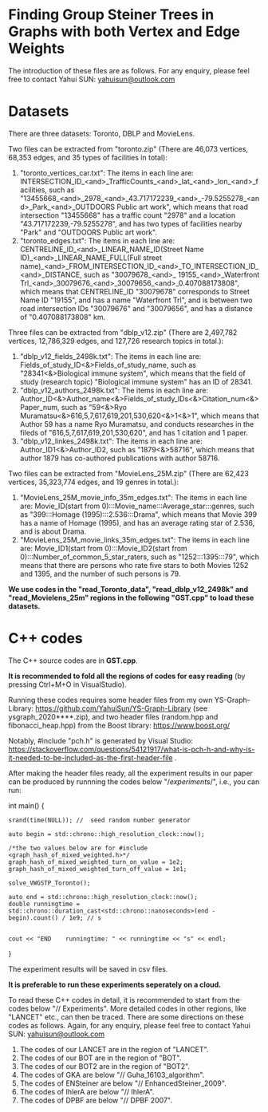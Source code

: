 # Finding Group Steiner Trees in Graphs with both Vertex and Edge Weights

The introduction of these files are as follows. For any enquiry, please feel free to contact Yahui SUN: yahuisun@outlook.com


# Datasets

There are three datasets: Toronto, DBLP and MovieLens. 

Two files can be extracted from "toronto.zip" (There are 46,073 vertices, 68,353 edges, and 35 types of facilities in total):
1) "toronto_vertices_car.txt": The items in each line are: INTERSECTION_ID\_\<and\>\_TrafficCounts\_\<and\>\_lat\_\<and\>\_lon\_\<and\>\_facilities, such as "13455668\_\<and\>\_2978\_\<and\>\_43.717172239\_\<and\>\_-79.5255278\_\<and\>\_Park\_\<and\>\_OUTDOORS Public art work", which means that road intersection "13455668" has a traffic count "2978" and a location "43.717172239,-79.5255278", and has two types of facilities nearby "Park" and "OUTDOORS Public art work".
2) "toronto_edges.txt": The items in each line are: CENTRELINE_ID\_\<and\>\_LINEAR_NAME_ID(Street Name ID)\_\<and\>\_LINEAR_NAME_FULL(Full street name)\_\<and\>\_FROM_INTERSECTION_ID\_\<and\>\_TO_INTERSECTION_ID\_\<and\>\_DISTANCE, such as "30079678\_\<and\>\_ 19155\_\<and\>\_Waterfront Trl\_\<and\>\_30079676\_\<and\>\_30079656\_\<and\>\_0.407088173808", which means that CENTRELINE_ID "30079678" corresponds to Street Name ID "19155", and has a name "Waterfront Trl", and is between two road intersection IDs "30079676" and "30079656", and has a distance of "0.407088173808" km.

Three files can be extracted from "dblp_v12.zip" (There are 2,497,782 vertices, 12,786,329 edges, and 127,726 research topics in total.):
1) "dblp_v12_fields_2498k.txt": The items in each line are: Fields_of_study_ID\<\&\>Fields_of_study_name, such as "28341\<\&\>Biological immune system", which means that the field of study (research topic) "Biological immune system" has an ID of 28341.
2) "dblp_v12_authors_2498k.txt": The items in each line are: Author_ID\<\&\>Author_name\<\&\>Fields_of_study_IDs\<\&\>Citation_num\<\&\>Paper_num, such as "59\<\&\>Ryo Muramatsu\<\&\>616,5,7,617,619,201,530,620\<\&\>1\<\&\>1", which means that Author 59 has a name Ryo Muramatsu, and conducts researches in the fileds of "616,5,7,617,619,201,530,620", and has 1 citation and 1 paper.
3) "dblp_v12_linkes_2498k.txt": The items in each line are: Author_ID1\<\&\>Author_ID2, such as "1879\<\&\>58716", which means that author 1879 has co-authored publications with author 58716.

Two files can be extracted from "MovieLens_25M.zip" (There are 62,423 vertices, 35,323,774 edges, and 19 genres in total.):
1) "MovieLens_25M_movie_info_35m_edges.txt": The items in each line are: Movie_ID(start from 0):::Movie_name:::Average_star:::genres, such as "399:::Homage (1995):::2.536:::Drama", which means that Movie 399 has a name of Homage (1995), and has an average rating star of 2.536, and is about Drama.
2) "MovieLens_25M_movie_links_35m_edges.txt": The items in each line are: Movie_ID1(start from 0):::Movie_ID2(start from 0):::Number_of_common_5_star_raters, such as "1252:::1395:::79", which means that there are persons who rate five stars to both Movies 1252 and 1395, and the number of such persons is 79.


<b>We use codes in the "read_Toronto_data", "read_dblp_v12_2498k" and "read_Movielens_25m" regions in the following "GST.cpp" to load these datasets.</b>


# C++ codes 

The C++ source codes are in <b>GST.cpp</b>. 

<b>It is recommended to fold all the regions of codes for easy reading</b> (by pressing Ctrl+M+O in VisualStudio). 

Running these codes requires some header files from my own YS-Graph-Library: https://github.com/YahuiSun/YS-Graph-Library (see ysgraph_2020****.zip), and two header files (random.hpp and fibonacci_heap.hpp) from the Boost library: https://www.boost.org/ 

Notably, #include "pch.h" is generated by Visual Studio: https://stackoverflow.com/questions/54121917/what-is-pch-h-and-why-is-it-needed-to-be-included-as-the-first-header-file .

After making the header files ready, all the experiment results in our paper can be produced by runnning the codes below "/*experiments*/", i.e., you can run:

int main()
{

	srand(time(NULL)); //  seed random number generator   

	auto begin = std::chrono::high_resolution_clock::now();

	/*the two values below are for #include <graph_hash_of_mixed_weighted.h>*/
	graph_hash_of_mixed_weighted_turn_on_value = 1e2;
	graph_hash_of_mixed_weighted_turn_off_value = 1e1;

	solve_VWGSTP_Toronto();

	auto end = std::chrono::high_resolution_clock::now();
	double runningtime = std::chrono::duration_cast<std::chrono::nanoseconds>(end - begin).count() / 1e9; // s


	cout << "END    runningtime: " << runningtime << "s" << endl;
   

}

The experiment results will be saved in csv files.

<b>It is preferable to run these experiments seperately on a cloud.</b>

To read these C++ codes in detail, it is recommended to start from the codes below "// Experiments". More detailed codes in other regions, like "LANCET" etc., can then be traced. There are some directions on these codes as follows. Again, for any enquiry, please feel free to contact Yahui SUN: yahuisun@outlook.com

1) The codes of our LANCET are in the region of "LANCET".
2) The codes of our BOT are in the region of "BOT".
3) The codes of our BOT2 are in the region of "BOT2".
4) The codes of GKA are below "// Guha_16103_algorithm".
5) The codes of ENSteiner are below "// EnhancedSteiner_2009".
6) The codes of IhlerA are below "// IhlerA".
7) The codes of DPBF are below "// DPBF 2007".



